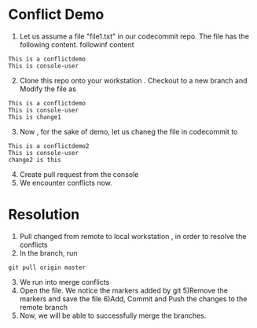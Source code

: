# Conflict Demo

1) Let us assume a file "file1.txt" in our codecommit repo. The file has the following content. followinf content

```
This is a conflictdemo
This is console-user
```

2) Clone this repo onto your workstation .  Checkout to a new branch and Modify the file as

```
This is a conflictdemo
This is console-user
This is change1
```
3) Now , for the sake of demo, let us chaneg the file in codecommit to 

```
This is a conflictdemo2
This is console-user
change2 is this
```
4) Create pull request from the console
5) We encounter conflicts now.

# Resolution

1) Pull changed from remote to local workstation  , in order to resolve the conflicts
2) In the branch, run 
```
git pull origin master 
```
3) We run into merge conflicts
4) Open the file. We notice the markers added by git 
5)Remove the markers and save the file
6)Add, Commit and  Push the changes to the remote branch 
7) Now, we will be able to successfully merge the branches.
